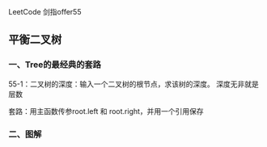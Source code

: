 LeetCode 剑指offer55
<h2>平衡二叉树</h2>

<h3>一、Tree的最经典的套路</h3>
55-1：二叉树的深度：输入一个二叉树的根节点，求该树的深度。
深度无非就是层数

套路：用主函数传参root.left 和 root.right，并用一个引用保存

<h3>二、图解</h3>

